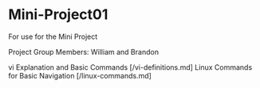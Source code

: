 # Mini-Project01
For use for the Mini Project


Project Group Members:
William and Brandon

vi Explanation and Basic Commands [/vi-definitions.md]
Linux Commands for Basic Navigation [/linux-commands.md]
